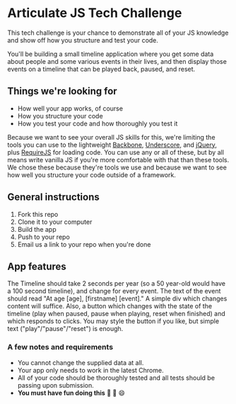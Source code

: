 # Articulate JS Tech Challenge

This tech challenge is your chance to demonstrate all of your JS
knowledge and show off how you structure and test your code.

You'll be building a small timeline application where you get
some data about people and some various events in their lives,
and then display those events on a timeline that can be played
back, paused, and reset.

## Things we're looking for

- How well your app works, of course
- How you structure your code
- How you test your code and how thoroughly you test it

Because we want to see your overall JS skills for this, we're
limiting the tools you can use to the lightweight [Backbone][backbone],
[Underscore][underscore], and [jQuery][jquery], plus [RequireJS][requirejs]
for loading code. You can use any or all of these, but by all means
write vanilla JS if you're more comfortable with that than these
tools. We chose these because they're tools we use and because we
want to see how well you structure your code outside of a framework.

## General instructions

1. Fork this repo
1. Clone it to your computer
1. Build the app
1. Push to your repo
1. Email us a link to your repo when you're done

## App features

The Timeline should take 2 seconds per year (so a 50 year-old would have
a 100 second timeline), and change for every event. The text of the event
should read "At age [age], [firstname] [event]." A simple div which
changes content will suffice. Also, a button which changes with the state
of the timeline (play when paused, pause when playing, reset when finished)
and which responds to clicks. You may style the button if you like, but
simple text ("play"/"pause"/"reset") is enough.

### A few notes and requirements

- You cannot change the supplied data at all.
- Your app only needs to work in the latest Chrome.
- All of your code should be thoroughly tested and all tests
  should be passing upon submission.
- **You must have fun doing this** :dancer: :dancers: :smile:

[backbone]:   http://backbonejs.org
[underscore]: http://underscorejs.org
[jquery]:     http://jquery.com
[requirejs]:  http://requirejs.org
